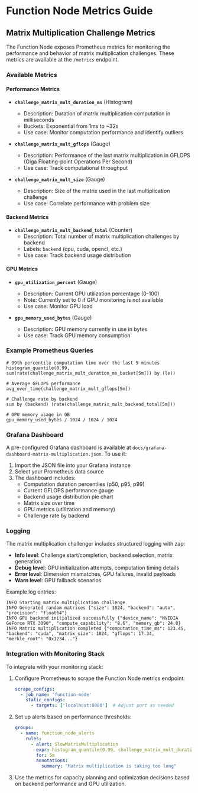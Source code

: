 # Function Node Metrics Guide

## Matrix Multiplication Challenge Metrics

The Function Node exposes Prometheus metrics for monitoring the performance and behavior of matrix multiplication challenges. These metrics are available at the `/metrics` endpoint.

### Available Metrics

#### Performance Metrics

- **`challenge_matrix_mult_duration_ms`** (Histogram)
  - Description: Duration of matrix multiplication computation in milliseconds
  - Buckets: Exponential from 1ms to ~32s
  - Use case: Monitor computation performance and identify outliers

- **`challenge_matrix_mult_gflops`** (Gauge)
  - Description: Performance of the last matrix multiplication in GFLOPS (Giga Floating-point Operations Per Second)
  - Use case: Track computational throughput

- **`challenge_matrix_mult_size`** (Gauge)
  - Description: Size of the matrix used in the last multiplication challenge
  - Use case: Correlate performance with problem size

#### Backend Metrics

- **`challenge_matrix_mult_backend_total`** (Counter)
  - Description: Total number of matrix multiplication challenges by backend
  - Labels: `backend` (cpu, cuda, opencl, etc.)
  - Use case: Track backend usage distribution

#### GPU Metrics

- **`gpu_utilization_percent`** (Gauge)
  - Description: Current GPU utilization percentage (0-100)
  - Note: Currently set to 0 if GPU monitoring is not available
  - Use case: Monitor GPU load

- **`gpu_memory_used_bytes`** (Gauge)
  - Description: GPU memory currently in use in bytes
  - Use case: Track GPU memory consumption

### Example Prometheus Queries

```promql
# 99th percentile computation time over the last 5 minutes
histogram_quantile(0.99, sum(rate(challenge_matrix_mult_duration_ms_bucket[5m])) by (le))

# Average GFLOPS performance
avg_over_time(challenge_matrix_mult_gflops[5m])

# Challenge rate by backend
sum by (backend) (rate(challenge_matrix_mult_backend_total[5m]))

# GPU memory usage in GB
gpu_memory_used_bytes / 1024 / 1024 / 1024
```

### Grafana Dashboard

A pre-configured Grafana dashboard is available at `docs/grafana-dashboard-matrix-multiplication.json`. To use it:

1. Import the JSON file into your Grafana instance
2. Select your Prometheus data source
3. The dashboard includes:
   - Computation duration percentiles (p50, p95, p99)
   - Current GFLOPS performance gauge
   - Backend usage distribution pie chart
   - Matrix size over time
   - GPU metrics (utilization and memory)
   - Challenge rate by backend

### Logging

The matrix multiplication challenger includes structured logging with zap:

- **Info level**: Challenge start/completion, backend selection, matrix generation
- **Debug level**: GPU initialization attempts, computation timing details
- **Error level**: Dimension mismatches, GPU failures, invalid payloads
- **Warn level**: GPU fallback scenarios

Example log entries:
```
INFO Starting matrix multiplication challenge
INFO Generated random matrices {"size": 1024, "backend": "auto", "precision": "float64"}
INFO GPU backend initialized successfully {"device_name": "NVIDIA GeForce RTX 3090", "compute_capability": "8.6", "memory_gb": 24.0}
INFO Matrix multiplication completed {"computation_time_ms": 123.45, "backend": "cuda", "matrix_size": 1024, "gflops": 17.34, "merkle_root": "0x1234..."}
```

### Integration with Monitoring Stack

To integrate with your monitoring stack:

1. Configure Prometheus to scrape the Function Node metrics endpoint:
   ```yaml
   scrape_configs:
     - job_name: 'function-node'
       static_configs:
         - targets: ['localhost:8080']  # Adjust port as needed
   ```

2. Set up alerts based on performance thresholds:
   ```yaml
   groups:
     - name: function_node_alerts
       rules:
         - alert: SlowMatrixMultiplication
           expr: histogram_quantile(0.99, challenge_matrix_mult_duration_ms_bucket) > 10000
           for: 5m
           annotations:
             summary: "Matrix multiplication is taking too long"
   ```

3. Use the metrics for capacity planning and optimization decisions based on backend performance and GPU utilization.